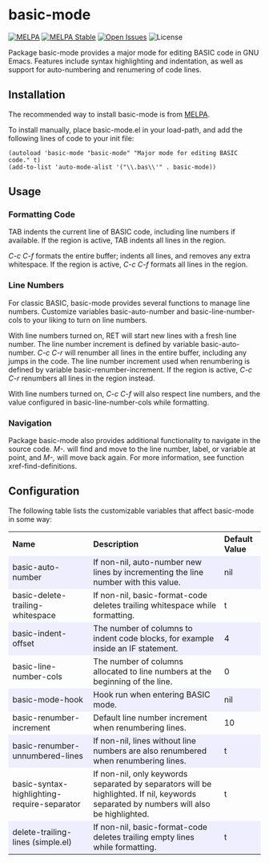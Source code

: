 # basic-mode

<div style="text-align: left">

[![MELPA](https://melpa.org/packages/basic-mode-badge.svg)](https://melpa.org/#/basic-mode)
[![MELPA Stable](https://stable.melpa.org/packages/basic-mode-badge.svg)](https://stable.melpa.org/#/basic-mode)
[![Open Issues](https://img.shields.io/github/issues/dykstrom/basic-mode)](https://github.com/dykstrom/basic-mode/issues)
![License](https://img.shields.io/github/license/dykstrom/basic-mode)

</div>

Package basic-mode provides a major mode for editing BASIC code in GNU Emacs.
Features include syntax highlighting and indentation, as well as support for
auto-numbering and renumering of code lines.


## Installation

The recommended way to install basic-mode is from [MELPA](https://melpa.org).

To install manually, place basic-mode.el in your load-path, and add the
following lines of code to your init file:

```elisp
(autoload 'basic-mode "basic-mode" "Major mode for editing BASIC code." t)
(add-to-list 'auto-mode-alist '("\\.bas\\'" . basic-mode))
```


## Usage


### Formatting Code

TAB indents the current line of BASIC code, including line numbers if available.
If the region is active, TAB indents all lines in the region.

_C-c C-f_ formats the entire buffer; indents all lines, and removes any extra
whitespace. If the region is active, _C-c C-f_ formats all lines in the region.


### Line Numbers

For classic BASIC, basic-mode provides several functions to manage line numbers.
Customize variables basic-auto-number and basic-line-number-cols to your liking
to turn on line numbers.

With line numbers turned on, RET will start new lines with a fresh line number.
The line number increment is defined by variable basic-auto-number. _C-c C-r_
will renumber all lines in the entire buffer, including any jumps in the code.
The line number increment used when renumbering is defined by variable
basic-renumber-increment. If the region is active, _C-c C-r_ renumbers all lines
in the region instead.

With line numbers turned on, _C-c C-f_ will also respect line numbers, and the
value configured in basic-line-number-cols while formatting.


### Navigation

Package basic-mode also provides additional functionality to navigate in the
source code. _M-._ will find and move to the line number, label, or variable at
point, and _M-,_ will move back again. For more information, see function
xref-find-definitions.


## Configuration

The following table lists the customizable variables that affect basic-mode
in some way:

<table>
  <tr>
    <th align="left">Name</th>
    <th align="left">Description</th>
    <th align="left">Default Value</th>
  </tr>
  <tr bgcolor="#EEEEFF">
    <td>basic-auto-number</td>
    <td>If non-nil, auto-number new lines by incrementing the line number with this value.</td>
    <td>nil</td>
  </tr>
  <tr>
    <td>basic-delete-trailing-whitespace</td>
    <td>If non-nil, basic-format-code deletes trailing whitespace while formatting.</td>
    <td>t</td>
  </tr>
  <tr bgcolor="#EEEEFF">
    <td>basic-indent-offset</td>
    <td>The number of columns to indent code blocks, for example inside an IF statement.</td>
    <td>4</td>
  </tr>
  <tr>
    <td>basic-line-number-cols</td>
    <td>The number of columns allocated to line numbers at the beginning of the line.</td>
    <td>0</td>
  </tr>
  <tr bgcolor="#EEEEFF">
    <td>basic-mode-hook</td>
    <td>Hook run when entering BASIC mode.</td>
    <td>nil</td>
  </tr>
  <tr>
    <td>basic-renumber-increment</td>
    <td>Default line number increment when renumbering lines.</td>
    <td>10</td>
  </tr>
  <tr bgcolor="#EEEEFF">
    <td>basic-renumber-unnumbered-lines</td>
    <td>If non-nil, lines without line numbers are also renumbered when renumbering lines.</td>
    <td>t</td>
  </tr>
  <tr>
    <td>basic-syntax-highlighting-require-separator</td>
    <td>
    If non-nil, only keywords separated by separators will be highlighted.
    If nil, keywords separated by numbers will also be highlighted.
    </td>
    <td>t</td>
  </tr>
  <tr bgcolor="#EEEEFF">
    <td>delete-trailing-lines (simple.el)</td>
    <td>If non-nil, basic-format-code deletes trailing empty lines while formatting.</td>
    <td>t</td>
  </tr>
</table>
